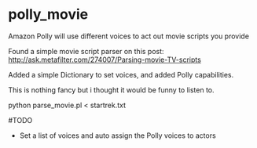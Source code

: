 # polly_movie
Amazon Polly will use different voices to act out movie scripts you provide

Found a simple movie script parser on this post:
http://ask.metafilter.com/274007/Parsing-movie-TV-scripts

Added a simple Dictionary to set voices, and added Polly capabilities. 

This is nothing fancy but i thought it would be funny to listen to.

python parse_movie.pl < startrek.txt

#TODO 
- Set a list of voices and auto assign the Polly voices to actors
